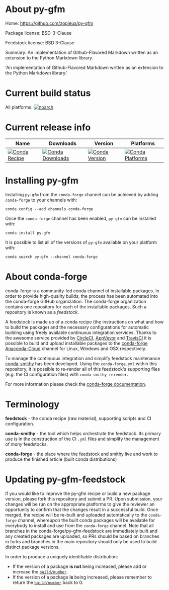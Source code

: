 About py-gfm
============

Home: https://github.com/zopieux/py-gfm

Package license: BSD-3-Clause

Feedstock license: BSD 3-Clause

Summary: An implementation of Github-Flavored Markdown written as an extension to the Python Markdown library.

'An implementation of Github-Flavored Markdown written as an extension to the Python Markdown library.'


Current build status
====================

All platforms:
[![noarch](https://img.shields.io/circleci/project/github/conda-forge/py-gfm-feedstock/master.svg?label=noarch)](https://circleci.com/gh/conda-forge/py-gfm-feedstock)

Current release info
====================

| Name | Downloads | Version | Platforms |
| --- | --- | --- | --- |
| [![Conda Recipe](https://img.shields.io/badge/recipe-py--gfm-green.svg)](https://anaconda.org/conda-forge/py-gfm) | [![Conda Downloads](https://img.shields.io/conda/dn/conda-forge/py-gfm.svg)](https://anaconda.org/conda-forge/py-gfm) | [![Conda Version](https://img.shields.io/conda/vn/conda-forge/py-gfm.svg)](https://anaconda.org/conda-forge/py-gfm) | [![Conda Platforms](https://img.shields.io/conda/pn/conda-forge/py-gfm.svg)](https://anaconda.org/conda-forge/py-gfm) |

Installing py-gfm
=================

Installing `py-gfm` from the `conda-forge` channel can be achieved by adding `conda-forge` to your channels with:

```
conda config --add channels conda-forge
```

Once the `conda-forge` channel has been enabled, `py-gfm` can be installed with:

```
conda install py-gfm
```

It is possible to list all of the versions of `py-gfm` available on your platform with:

```
conda search py-gfm --channel conda-forge
```


About conda-forge
=================

conda-forge is a community-led conda channel of installable packages.
In order to provide high-quality builds, the process has been automated into the
conda-forge GitHub organization. The conda-forge organization contains one repository
for each of the installable packages. Such a repository is known as a *feedstock*.

A feedstock is made up of a conda recipe (the instructions on what and how to build
the package) and the necessary configurations for automatic building using freely
available continuous integration services. Thanks to the awesome service provided by
[CircleCI](https://circleci.com/), [AppVeyor](https://www.appveyor.com/)
and [TravisCI](https://travis-ci.org/) it is possible to build and upload installable
packages to the [conda-forge](https://anaconda.org/conda-forge)
[Anaconda-Cloud](https://anaconda.org/) channel for Linux, Windows and OSX respectively.

To manage the continuous integration and simplify feedstock maintenance
[conda-smithy](https://github.com/conda-forge/conda-smithy) has been developed.
Using the ``conda-forge.yml`` within this repository, it is possible to re-render all of
this feedstock's supporting files (e.g. the CI configuration files) with ``conda smithy rerender``.

For more information please check the [conda-forge documentation](https://conda-forge.org/docs/).

Terminology
===========

**feedstock** - the conda recipe (raw material), supporting scripts and CI configuration.

**conda-smithy** - the tool which helps orchestrate the feedstock.
                   Its primary use is in the construction of the CI ``.yml`` files
                   and simplify the management of *many* feedstocks.

**conda-forge** - the place where the feedstock and smithy live and work to
                  produce the finished article (built conda distributions)


Updating py-gfm-feedstock
=========================

If you would like to improve the py-gfm recipe or build a new
package version, please fork this repository and submit a PR. Upon submission,
your changes will be run on the appropriate platforms to give the reviewer an
opportunity to confirm that the changes result in a successful build. Once
merged, the recipe will be re-built and uploaded automatically to the
`conda-forge` channel, whereupon the built conda packages will be available for
everybody to install and use from the `conda-forge` channel.
Note that all branches in the conda-forge/py-gfm-feedstock are
immediately built and any created packages are uploaded, so PRs should be based
on branches in forks and branches in the main repository should only be used to
build distinct package versions.

In order to produce a uniquely identifiable distribution:
 * If the version of a package **is not** being increased, please add or increase
   the [``build/number``](https://conda.io/docs/user-guide/tasks/build-packages/define-metadata.html#build-number-and-string).
 * If the version of a package **is** being increased, please remember to return
   the [``build/number``](https://conda.io/docs/user-guide/tasks/build-packages/define-metadata.html#build-number-and-string)
   back to 0.
